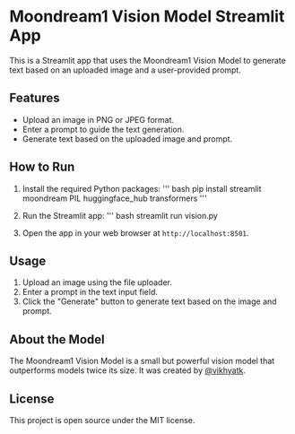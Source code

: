 # Moondream1 Vision Model Streamlit App

This is a Streamlit app that uses the Moondream1 Vision Model to generate text based on an uploaded image and a user-provided prompt.

## Features

- Upload an image in PNG or JPEG format.
- Enter a prompt to guide the text generation.
- Generate text based on the uploaded image and prompt.

## How to Run

1. Install the required Python packages:
'''
bash
pip install streamlit moondream PIL huggingface_hub transformers
'''


2. Run the Streamlit app:
'''
bash
streamlit run vision.py


3. Open the app in your web browser at `http://localhost:8501`.

## Usage

1. Upload an image using the file uploader.
2. Enter a prompt in the text input field.
3. Click the "Generate" button to generate text based on the image and prompt.

## About the Model

The Moondream1 Vision Model is a small but powerful vision model that outperforms models twice its size. It was created by [@vikhyatk](https://twitter.com/vikhyatk).

## License

This project is open source under the MIT license.